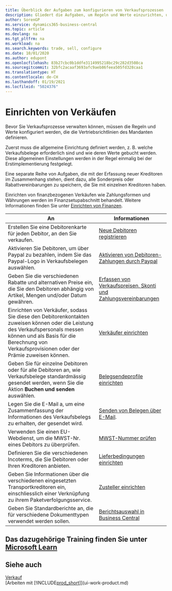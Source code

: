 ```yaml
---
title: Überblick der Aufgaben zum konfigurieren von Verkaufsprozessen | Microsoft Docs
description: Gliedert die Aufgaben, um Regeln und Werte einzurichten, um Ihre Vertriebsrichtlinien und Arbeitsgänge zu definieren.
author: SorenGP
ms.service: dynamics365-business-central
ms.topic: article
ms.devlang: na
ms.tgt_pltfrm: na
ms.workload: na
ms.search.keywords: trade, sell, configure
ms.date: 10/01/2020
ms.author: edupont
ms.openlocfilehash: 83b27cbc0b1ddfe3114995218bc29c282d3508ca
ms.sourcegitcommit: 32bfc2acaaf3693afc9aeb86feea505fd328caa1
ms.translationtype: HT
ms.contentlocale: de-CH
ms.lasthandoff: 01/19/2021
ms.locfileid: "5024376"
---
```

# <a name="setting-up-sales"></a>Einrichten von Verkäufen
Bevor Sie Verkaufsprozesse verwalten können, müssen die Regeln und Werte konfiguriert werden, die die Vertriebsrichtlinien des Mandanten definieren.

Zuerst muss die allgemeine Einrichtung definiert werden, z. B. welche Verkaufsbelege erforderlich sind und wie deren Werte gebucht werden. Diese allgemeinen Einstellungen werden in der Regel einmalig bei der Erstimplementierung festgelegt.

Eine separate Reihe von Aufgaben, die mit der Erfassung neuer Kreditoren im Zusammenhang stehen, dient dazu, alle Sonderpreis oder Rabattvereinbarungen zu speichern, die Sie mit einzelnen Kreditoren haben.

Einrichten von finanzbezogenen Verkäufen wie Zahlungsformen und Währungen werden im Finanzsetupabschnitt behandelt. Weitere Informationen finden Sie unter [Einrichten von Finanzen](finance-setup-finance.md).

| An | Informationen |
| --- | --- |
| Erstellen Sie eine Debitorenkarte für jeden Debitor, an den Sie verkaufen. |[Neue Debitoren registrieren](sales-how-register-new-customers.md) |
| Aktivieren Sie Debitoren, um über Paypal zu bezahlen, indem Sie das Paypal-Logo in Verkaufsbelegen auswählen. |[Aktivieren von Debitoren-Zahlungen durch Paypal](sales-how-enable-payment-service-extensions.md) |
| Geben Sie die verschiedenen Rabatte und alternativen Preise ein, die Sie den Debitoren abhängig von Artikel, Mengen und/oder Datum gewähren. |[Erfassen von Verkaufspreisen, Skonti und Zahlungsvereinbarungen](sales-how-record-sales-price-discount-payment-agreements.md) |
| Einrichten von Verkäufer, sodass Sie diese den Debitorenkontakten zuweisen können oder die Leistung des Verkaufspersonals messen können und als Basis für die Berechnung von Verkaufsprovisionen oder der Prämie zuweisen können. |[Verkäufer einrichten](sales-how-setup-salespeople.md) |
| Geben Sie für einzelne Debitoren oder für alle Debitoren an, wie Verkaufsbelege standardmässig gesendet werden, wenn Sie die Aktion **Buchen und senden** auswählen. |[Belegsendeprofile einrichten](sales-how-setup-document-send-profiles.md) |
| Legen Sie die E-Mail a, um eine Zusammenfassung der Informationen des Verkaufsbelegs zu erhalten, der gesendet wird. |[Senden von Belegen über E-Mail](ui-how-send-documents-email.md). |
|Verwenden Sie einen EU-Webdienst, um die MWST-Nr. eines Debitors zu überprüfen.|[MWST-Nummer prüfen](finance-setup-vat.md)|
|Definieren Sie die verschiedenen Incoterms, die Sie Debitoren oder Ihren Kreditoren anbieten.|[Lieferbedingungen einrichten](sales-how-set-up-shipment-methods.md)|
|Geben Sie Informationen über die verschiedenen eingesetzten Transportkreditoren ein, einschliesslich einer Verknüpfung zu ihrem Paketverfolgungsservice.|[Zusteller einrichten](sales-how-to-set-up-shipping-agents.md)|
|Geben Sie Standardberichte an, die für verschiedene Dokumenttypen verwendet werden sollen.|[Berichtsauswahl in Business Central](across-report-selections.md)|

## <a name="see-related-training-at-microsoft-learn"></a>Das dazugehörige Training finden Sie unter [Microsoft Learn](/learn/paths/trade-get-started-dynamics-365-business-central/)

## <a name="see-also"></a>Siehe auch
[Verkauf](sales-manage-sales.md)  
[Arbeiten mit [!INCLUDE[prod_short](includes/prod_short.md)]](ui-work-product.md)
